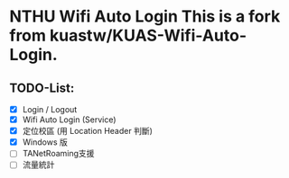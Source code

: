 NTHU Wifi Auto Login
This is a fork from kuastw/KUAS-Wifi-Auto-Login.
===========

## TODO-List:
- [x] Login / Logout
- [x] Wifi Auto Login (Service)
- [x] 定位校區 (用 Location Header 判斷)
- [x] Windows 版
- [ ] TANetRoaming支援
- [ ] 流量統計
